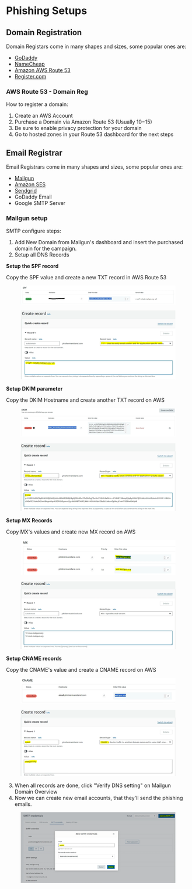 # Phishing Setups

## Domain Registration

Domain Registars come in many shapes and sizes, some popular ones are:

* [GoDaddy](../../../)
* [NameCheap](https://www.namecheap.com/)
* [Amazon AWS Route 53](https://aws.amazon.com/route53/)
* [Register.com](https://register.com/)



### AWS Route 53 - Domain Reg

How to register a domain:

1. Create an AWS Account
2. Purchase a Domain via Amazon Route 53 (Usually $10-$15)
3. Be sure to enable privacy protection for your domain
4. Go to hosted zones in your Route 53 dashboard for the next steps



## Email Registrar

Email Registrars come in many shapes and sizes, some popular ones are:

* [Mailgun](https://www.mailgun.com/)
* [Amazon SES](https://aws.amazon.com/it/ses/)
* [Sendgrid](https://sendgrid.com/en-us)
* GoDaddy Email
* Google SMTP Server



### Mailgun setup

SMTP configure steps:

1. Add New Domain from Mailgun's dashboard and insert the purchased domain for the campaign.
2. Setup all DNS Records

**Setup the SPF record**

Copy the SPF value and create a new TXT record in AWS Route 53

<figure><img src="../../../.gitbook/assets/image (4).png" alt=""><figcaption></figcaption></figure>

<figure><img src="../../../.gitbook/assets/image (5).png" alt=""><figcaption></figcaption></figure>

**Setup DKIM parameter**

Copy the DKIM Hostname and create another TXT record on AWS

<figure><img src="../../../.gitbook/assets/image (6).png" alt=""><figcaption></figcaption></figure>

<figure><img src="../../../.gitbook/assets/image (7).png" alt=""><figcaption></figcaption></figure>



**Setup MX Records**

Copy MX's values and create new MX record on AWS

<figure><img src="../../../.gitbook/assets/image (8).png" alt=""><figcaption></figcaption></figure>

<figure><img src="../../../.gitbook/assets/image (9).png" alt=""><figcaption></figcaption></figure>



**Setup CNAME records**

Copy the CNAME's value and create a CNAME record on AWS

<figure><img src="../../../.gitbook/assets/image (10).png" alt=""><figcaption></figcaption></figure>

<figure><img src="../../../.gitbook/assets/image (11).png" alt=""><figcaption></figcaption></figure>



3. When all records are done, click "Verify DNS setting" on Mailgun Domain Overview
4. Now we can create new email accounts, that they'll send the phishing emails.

<figure><img src="../../../.gitbook/assets/image (12).png" alt=""><figcaption></figcaption></figure>

